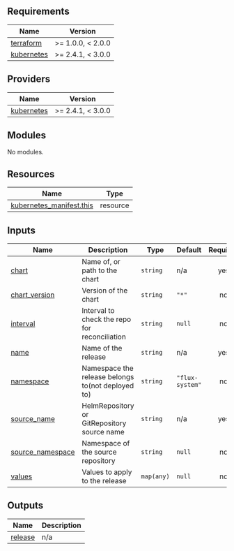 <!--- start terraform-docs --->
## Requirements

| Name | Version |
|------|---------|
| <a name="requirement_terraform"></a> [terraform](#requirement\_terraform) | >= 1.0.0, < 2.0.0 |
| <a name="requirement_kubernetes"></a> [kubernetes](#requirement\_kubernetes) | >= 2.4.1, < 3.0.0 |

## Providers

| Name | Version |
|------|---------|
| <a name="provider_kubernetes"></a> [kubernetes](#provider\_kubernetes) | >= 2.4.1, < 3.0.0 |

## Modules

No modules.

## Resources

| Name | Type |
|------|------|
| [kubernetes_manifest.this](https://registry.terraform.io/providers/hashicorp/kubernetes/latest/docs/resources/manifest) | resource |

## Inputs

| Name | Description | Type | Default | Required |
|------|-------------|------|---------|:--------:|
| <a name="input_chart"></a> [chart](#input\_chart) | Name of, or path to the chart | `string` | n/a | yes |
| <a name="input_chart_version"></a> [chart\_version](#input\_chart\_version) | Version of the chart | `string` | `"*"` | no |
| <a name="input_interval"></a> [interval](#input\_interval) | Interval to check the repo for reconciliation | `string` | `null` | no |
| <a name="input_name"></a> [name](#input\_name) | Name of the release | `string` | n/a | yes |
| <a name="input_namespace"></a> [namespace](#input\_namespace) | Namespace the release belongs to(not deployed to) | `string` | `"flux-system"` | no |
| <a name="input_source_name"></a> [source\_name](#input\_source\_name) | HelmRepository or GitRepository source name | `string` | n/a | yes |
| <a name="input_source_namespace"></a> [source\_namespace](#input\_source\_namespace) | Namespace of the source repository | `string` | `null` | no |
| <a name="input_values"></a> [values](#input\_values) | Values to apply to the release | `map(any)` | `null` | no |

## Outputs

| Name | Description |
|------|-------------|
| <a name="output_release"></a> [release](#output\_release) | n/a |
